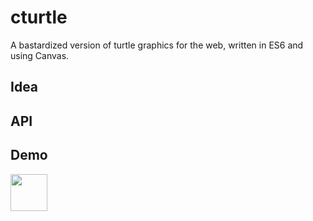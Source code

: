 # cturtle

A bastardized version of turtle graphics for the web, written in ES6 and using Canvas.

## Idea

## API 

## Demo

<a href='http://www.recurse.com' title='Made with love at the Recurse Center'><img src='https://cloud.githubusercontent.com/assets/2883345/11322972/9e553260-910b-11e5-8de9-a5bf00c352ef.png' height='59px'/></a>
